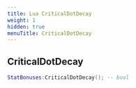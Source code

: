 ```yaml
---
title: Lua CriticalDotDecay
weight: 1
hidden: true
menuTitle: CriticalDotDecay
---
```

## CriticalDotDecay
```lua
StatBonuses:CriticalDotDecay(); -- bool
```